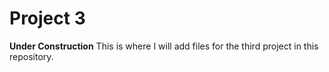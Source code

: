 # Project 3
**Under Construction**
This is where I will add files for the third project in this repository.

